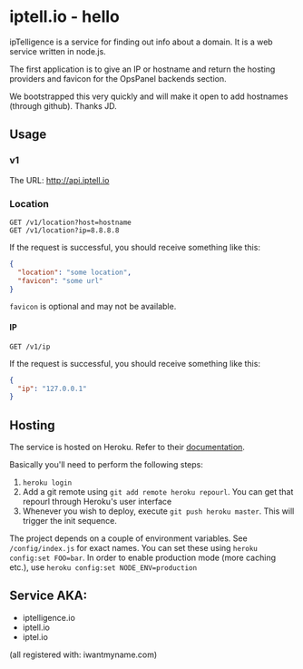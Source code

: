 # iptell.io - hello

ipTelligence is a service for finding out info about a domain.  It is a web service written in node.js.

The first application is to give an IP or hostname and return the hosting providers and favicon for the OpsPanel backends section.

We bootstrapped this very quickly and will make it open to add hostnames (through github).  Thanks JD.

## Usage

### v1

The URL: http://api.iptell.io

### Location

```
GET /v1/location?host=hostname
GET /v1/location?ip=8.8.8.8
```

If the request is successful, you should receive something like this:

```json
{
  "location": "some location",
  "favicon": "some url"
}
```

`favicon` is optional and may not be available.

#### IP

```
GET /v1/ip
```

If the request is successful, you should receive something like this:

```json
{
  "ip": "127.0.0.1"
}
```

## Hosting

The service is hosted on Heroku. Refer to their [documentation](https://devcenter.heroku.com/articles/nodejs).

Basically you'll need to perform the following steps:

1. `heroku login`
2. Add a git remote using `git add remote heroku repourl`. You can get that repourl through Heroku's user interface
3. Whenever you wish to deploy, execute `git push heroku master`. This will trigger the init sequence.

The project depends on a couple of environment variables. See `/config/index.js` for exact names. You can set these using `heroku config:set FOO=bar`. In order to enable production mode (more caching etc.), use `heroku config:set NODE_ENV=production`

## Service AKA:

* iptelligence.io
* iptell.io
* iptel.io

(all registered with: iwantmyname.com)
